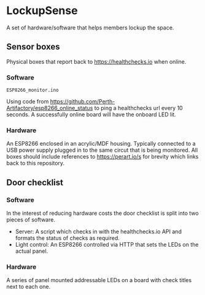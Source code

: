 # LockupSense

A set of hardware/software that helps members lockup the space.

## Sensor boxes

Physical boxes that report back to https://healthchecks.io when online.

### Software

`ESP8266_monitor.ino`

Using code from https://github.com/Perth-Artifactory/esp8266_online_status to ping a healthchecks url every 10 seconds. A successfully online board will have the onboard LED lit.

### Hardware

An ESP8266 enclosed in an acrylic/MDF housing. Typically connected to a USB power supply plugged in to the same circut that is being monitored. All boxes should include references to https://perart.io/s for brevity which links back to this repository.

## Door checklist

### Software

In the interest of reducing hardware costs the door checklist is split into two pieces of software.

* Server: A script which checks in with the healthchecks.io API and formats the status of checks as required.
* Light control: An ESP8266 controlled via HTTP that sets the LEDs on the actual panel.

### Hardware

A series of panel mounted addressable LEDs on a board with check titles next to each one.
